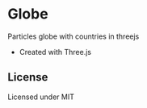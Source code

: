 # Globe
Particles globe with countries in threejs

- Created with Three.js





## License
Licensed under MIT
